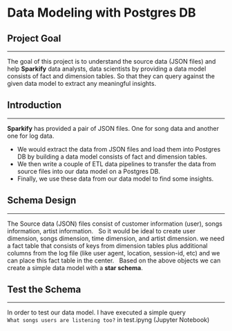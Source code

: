 # Data Modeling with Postgres DB

## Project Goal
________________________________
The goal of this project is to understand the source data (JSON files) and help **Sparkify** data analysts, data scientists by providing a data model consists of fact and dimension tables.  So that they can query against the given data model to extract any meaningful insights.

## Introduction
_____________
**Sparkify** has provided a pair of JSON files. One for song data and another one for log data.
* We would extract the data from JSON files and load them into Postgres DB by building a data model consists of fact and dimension tables. 
* We then write a couple of ETL data pipelines to transfer the data from source files into our data model on a Postgres DB. 
* Finally, we use these data from our data model to find some insights.

## Schema Design
___________________________
The Source data (JSON) files consist of customer information (user), songs information, artist information.  
So it would be ideal to create user dimension, songs dimension, time dimension, and artist dimension. we need a fact table that consists of keys from dimension tables plus additional columns from the log file (like user agent, location, session-id, etc) and we can place this fact table in the center.  
Based on the above objects we can create a simple data model with a **star schema**. 


## Test the Schema
______________________
In order to test our data model. I have executed a simple query  
`What songs users are listening too?` in test.ipyng (Jupyter Notebook)
